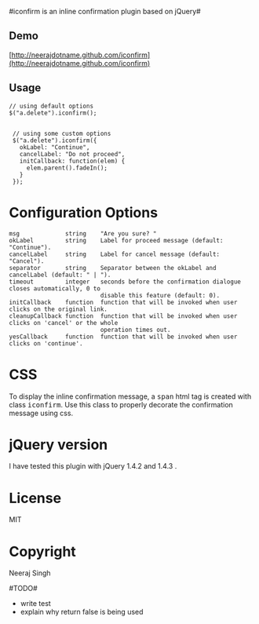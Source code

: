 #iconfirm is an inline confirmation plugin based on jQuery#

## Demo

[http://neerajdotname.github.com/iconfirm](http://neerajdotname.github.com/iconfirm)

## Usage 

    // using default options
    $("a.delete").iconfirm();


     // using some custom options
     $("a.delete").iconfirm({
       okLabel: "Continue",
       cancelLabel: "Do not proceed",
       initCallback: function(elem) {
         elem.parent().fadeIn();
       }
     });

# Configuration Options #

    msg             string    "Are you sure? "
    okLabel         string    Label for proceed message (default: "Continue").
    cancelLabel     string    Label for cancel message (default: "Cancel").
    separator       string    Separator between the okLabel and cancelLabel (default: " | ").
    timeout         integer   seconds before the confirmation dialogue closes automatically, 0 to 
                              disable this feature (default: 0).
    initCallback    function  function that will be invoked when user clicks on the original link.
    cleanupCallback function  function that will be invoked when user clicks on 'cancel' or the whole 
                              operation times out.
    yesCallback     function  function that will be invoked when user clicks on 'continue'.

# CSS #

To display the inline confirmation message, a <tt>span</tt> html tag is created with class <tt>iconfirm</tt>. Use this class to properly decorate the confirmation message using css.

# jQuery version #

I have tested this plugin with jQuery 1.4.2 and 1.4.3 .

# License

MIT

# Copyright

Neeraj Singh

#TODO#
* write test
* explain why return false is being used
